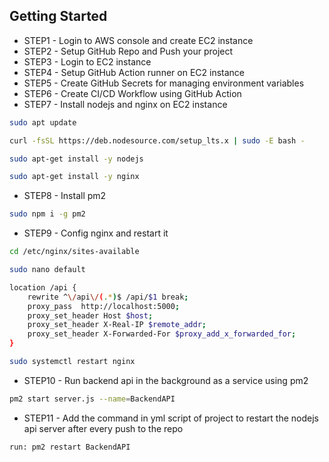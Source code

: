 ## Getting Started

- STEP1 - Login to AWS console and create EC2 instance
- STEP2 - Setup GitHub Repo and Push your project
- STEP3 - Login to EC2 instance
- STEP4 - Setup GitHub Action runner on EC2 instance
- STEP5 - Create GitHub Secrets for managing environment variables
- STEP6 - Create CI/CD Workflow using GitHub Action
- STEP7 - Install nodejs and nginx on EC2 instance

```bash
sudo apt update

curl -fsSL https://deb.nodesource.com/setup_lts.x | sudo -E bash -

sudo apt-get install -y nodejs

sudo apt-get install -y nginx
```

- STEP8 - Install pm2

```bash
sudo npm i -g pm2
```

- STEP9 - Config nginx and restart it

```bash
cd /etc/nginx/sites-available

sudo nano default

location /api {
	rewrite ^\/api\/(.*)$ /api/$1 break;
	proxy_pass  http://localhost:5000;
	proxy_set_header Host $host;
	proxy_set_header X-Real-IP $remote_addr;
	proxy_set_header X-Forwarded-For $proxy_add_x_forwarded_for;
}

sudo systemctl restart nginx
```

- STEP10 - Run backend api in the background as a service using pm2

```bash
pm2 start server.js --name=BackendAPI
```

- STEP11 - Add the command in yml script of project to restart the nodejs api server after every push to the repo

```bash
run: pm2 restart BackendAPI
```
